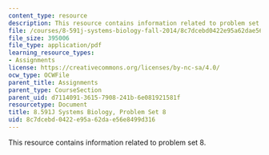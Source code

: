 ```yaml
---
content_type: resource
description: This resource contains information related to problem set 8.
file: /courses/8-591j-systems-biology-fall-2014/8c7dcebd0422e95a62dae56e8499d316_MIT8_591JF14_ProblemSet8.pdf
file_size: 395006
file_type: application/pdf
learning_resource_types:
- Assignments
license: https://creativecommons.org/licenses/by-nc-sa/4.0/
ocw_type: OCWFile
parent_title: Assignments
parent_type: CourseSection
parent_uid: d7114091-3615-7908-241b-6e081921581f
resourcetype: Document
title: 8.591J Systems Biology, Problem Set 8
uid: 8c7dcebd-0422-e95a-62da-e56e8499d316
---
```

This resource contains information related to problem set 8.